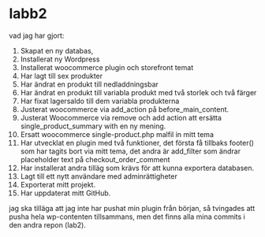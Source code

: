 # labb2

vad jag har gjort:

1. Skapat en ny databas,
2. Installerat ny Wordpress
3. Installerat woocommerce plugin och storefront temat
4. Har lagt till sex produkter
5. Har ändrat en produkt till nedladdningsbar
6. Har ändrat en produkt till variabla produkt med två storlek och två färger
7. Har fixat lagersaldo till dem variabla produkterna 
8. Justerat woocommerce via add_action på before_main_content.
9. Justerat Woocommerce via remove och add action att ersätta single_product_summary with en ny mening.
10. Ersatt woocommerce single-product.php malfil in mitt tema
11. Har utvecklat en plugin med två funktioner, det första få tillbaks footer() som har tagits bort via mitt tema, det andra är add_filter som ändrar placeholder text på checkout_order_comment 
12. Har installerat andra tilläg som krävs för att kunna exportera databasen.
13. Lagt till ett nytt användare  med adminrättigheter
14. Exporterat mitt projekt.
15. Har uppdaterat mitt GitHub.

jag ska tilläga att jag inte har pushat min plugin från början, så tvingades att pusha hela wp-contenten tillsammans, men det finns alla mina commits i den andra repon (lab2).
